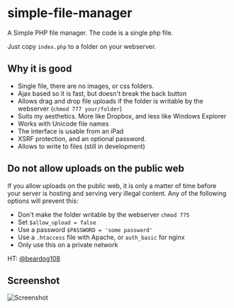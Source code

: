 simple-file-manager
===================

A Simple PHP file manager.  The code is a single php file.  

Just copy `index.php` to a folder on your webserver.  

## Why it is good

- Single file, there are no images, or css folders.  
- Ajax based so it is fast, but doesn't break the back button
- Allows drag and drop file uploads if the folder is writable by the webserver (`chmod 777 your/folder`)
- Suits my aesthetics.  More like Dropbox, and less like Windows Explorer
- Works with Unicode file names
- The interface is usable from an iPad
- XSRF protection, and an optional password.
- Allows to write to files (still in development)

## Do not allow uploads on the public web

If you allow uploads on the public web, it is only a matter of time before your server is hosting and serving very illegal content. Any of the following options will prevent this:
 - Don't make the folder writable by the webserver `chmod 775`
 - Set `$allow_upload = false`
 - Use a password `$PASSWORD = 'some password'`
 - Use a `.htaccess` file with Apache, or `auth_basic` for nginx
 - Only use this on a private network

HT: [@beardog108](https://github.com/beardog108)

## Screenshot

![Screenshot](https://github.com/diego95root/simple-file-manager/blob/editable/screenshotD.png?raw=true "Screenshot")
